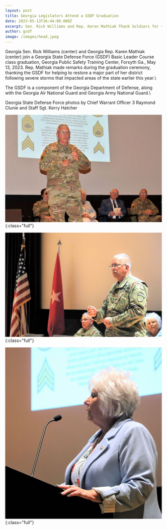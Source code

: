 ```yaml
---
layout: post
title: Georgia Legislators Attend a GSDF Graduation
date: 2023-05-13T16:44:00.000Z
excerpt: Sen. Rick Williams and Rep. Karen Mathiak Thank Soldiers for their Service
author: gsdf
image: /images/head.jpeg
---
```

Georgia Sen. Rick Williams (center) and Georgia Rep. Karen Mathiak (center) join a Georgia State Defense Force (GSDF) Basic Leader Course class graduation, Georgia Public Safety Training Center, Forsyth Ga., May 13, 2023.
Rep. Mathiak made remarks during the graduation ceremony, thanking the GSDF for helping to restore a major part of her district following severe storms that impacted areas of the state earlier this year.\

The GSDF is a component of the Georgia Department of Defense, along with the Georgia Air National Guard and Georgia Army National Guard.\

Georgia State Defense Force photos by Chief Warrant Officer 3 Raymond Clunie and Staff Sgt. Kerry Hatcher

![](/images/1.jpeg){:class="full"}

![](/images/2.jpeg){:class="full"}

![](/images/3.jpeg){:class="full"}
